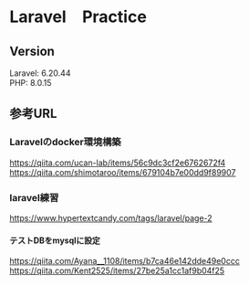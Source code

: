 # Laravel　Practice
## Version
Laravel: 6.20.44  
PHP: 8.0.15

## 参考URL
### Laravelのdocker環境構築
https://qiita.com/ucan-lab/items/56c9dc3cf2e6762672f4
https://qiita.com/shimotaroo/items/679104b7e00dd9f89907

### laravel練習
https://www.hypertextcandy.com/tags/laravel/page-2

#### テストDBをmysqlに設定
https://qiita.com/Ayana__1108/items/b7ca46e142dde49e0ccc
https://qiita.com/Kent2525/items/27be25a1cc1af9b04f25